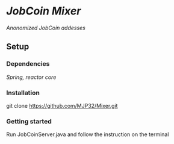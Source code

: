 # *JobCoin Mixer*

*Anonomized JobCoin addesses* 

## Setup 

### Dependencies

*Spring, reactor core*

### Installation

git clone https://github.com/MJP32/Mixer.git

### Getting started

Run JobCoinServer.java and follow the instruction on the terminal



 

